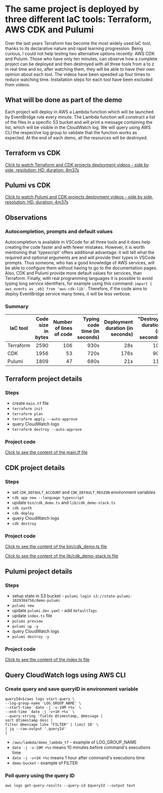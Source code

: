 # The same project is deployed by three different IaC tools: Terraform, AWS CDK and Pulumi

Over the last years Terraform has become the most widely used IaC tool, thanks to its declarative nature and rapid learning progression. Being curious, I could not help testing two alternative options recently: AWS CDK and Pulumi. Those who have only ten minutes, can observe how a complete project can be deployed and then destroyed with all three tools from a to z in real time and so, after watching them, they will be able to have their own opinion about each tool. The videos have been speeded up four times to reduce watching time. Installation steps for each tool have been excluded from videos. 

## What will be done as part of the demo

Each project will deploy in AWS a Lambda function which will be launched by EventBridge rule every minute. The Lambda function will construct a list of the files in a specific S3 bucket and will print a message containing the list, which will be visible in the CloudWatch log. We will query using AWS CLI the respective log group to validate that the function works as expected. At the end of each demo, all the resources will be destroyed.

## Terraform vs CDK

[Click to watch Terraform and CDK projects deployment videos - side by side, resolution: HD, duration: 4m37s](./media_files/tf_cdk.mp4)

## Pulumi vs CDK

[Click to watch Pulumi and CDK projects deployment videos - side by side, resolution: HD, duration: 4m37s](./media_files/pul_cdk.mp4)

## Observations

### Autocompletion, prompts and default values

Autocompletion is available in VSCode for all three tools and it does help creating the code faster and with fewer mistakes. However, it is worth mentioning that 'typescript' offers additional advantage: it will tell what the required and optional arguments are and will provide their types in VSCode prompts. Thus someone, who has a good knowledge of AWS services, will be able to configure them without having to go to the documentation pages. Also, CDK and Pulumi provide more default values for services, than Terraform. Finally, with real programming languages it is possible to avoid typing long service identifiers, for example using this command: `import { aws_events as _eb} from 'aws-cdk-lib'`. Therefore, if the code aims to deploy EventBridge service many times, it will be less verbose. 

### Summary

|IaC tool|Code size in bytes|Number of lines of code|Typing code time (in seconds)|Deployment duration (in seconds)|"Destroy" duration (in seconds)|
|--------|--:|--:|--:|--:|--:|
|Terraform|2590|106|930s|28s|10s|
|CDK|1956|53|720s|176s|90s|
|Pulumi|1809|47|680s|21s|11s|

## Terraform project details

### Steps

+ create `main.tf` file
+ `terraform init`
+ `terraform plan`
+ `terraform apply --auto-approve`
+ query CloudWatch logs
+ `terraform destroy --auto-approve`

### Project code

[Click to see the content of the main.tf file](./terraform/main.tf)

## CDK project details

### Steps

+ set `CDK_DEFAULT_ACCOUNT` and `CDK_DEFAULT_REGION` environment variables
+ `cdk app new --language typescript`
+ update `bin/cdk_demo.ts` and `lib/cdk_demo-stack.ts`
+ `cdk synth`
+ `cdk deploy`
+ query CloudWatch logs
+ `cdk destroy`

### Project code

[Click to see the content of the bin/cdk_demo.ts file](./cdk/bin/cdk_demo.ts)

[Click to see the content of the lib/cdk_demo-stack.ts file](./cdk/lib/cdk_demo-stack.ts)

## Pulumi project details

### Steps

+ setup state in S3 bucket - `pulumi login s3://state-pulumi-1029384756/demo-pulumi`
+ `pulumi new`
+ update `pulumi.dev.yaml` - add `defaultTags`
+ update `index.ts` file
+ `pulumi preview`
+ `pulumi up -y`
+ query CloudWatch logs
+ `pulumi destroy -y`

### Project code

[Click to see the content of the index.ts file](./pulumi/index.ts)

## Query CloudWatch logs using AWS CLI

### Create query and save queryID in environment variable

```
queryId=$(aws logs start-query \
--log-group-name 'LOG_GROUP_NAME' \
--start-time `date -j -v-10M +%s` \
--end-time `date -j -v+1H +%s` \
--query-string 'fields @timestamp, @message | 
sort @timestamp desc | 
filter @message like "FILTER" | limit 10' \
| jq --raw-output '.queryId'
)
```
+ `/aws/lambda/demo_lambda_tf` - example of LOG_GROUP_NAME
+ `date -j -v-10M +%s` means 10 minutes before command's executions time
+ `date -j -v+1H +%s` means 1 hour after command's executions time
+ `demo-bucket` - example of FILTER

### Poll query using the query ID

```
aws logs get-query-results --query-id $queryId --output text
```